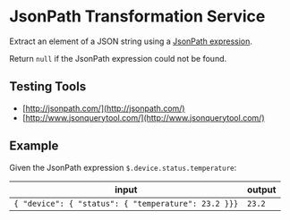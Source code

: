 # JsonPath Transformation Service

Extract an element of a JSON string using a [JsonPath expression](https://github.com/jayway/JsonPath#jayway-jsonpath).

Return `null` if the JsonPath expression could not be found.

## Testing Tools

* [http://jsonpath.com/](http://jsonpath.com/)
* [http://www.jsonquerytool.com/](http://www.jsonquerytool.com/)

## Example

Given the JsonPath expression `$.device.status.temperature`:

| input | output |
|-------|--------|
| `{ "device": { "status": { "temperature": 23.2 }}}` | `23.2` |


